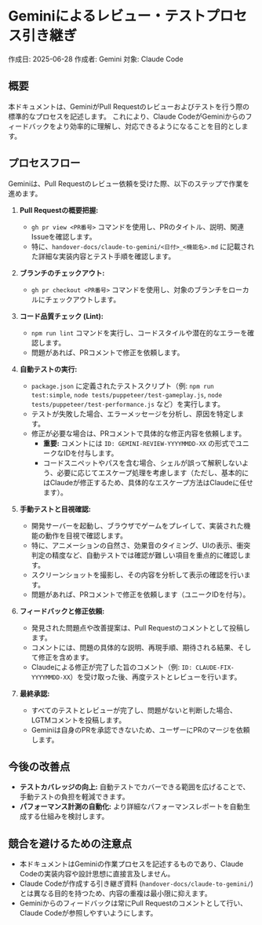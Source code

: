 # Geminiによるレビュー・テストプロセス引き継ぎ

作成日: 2025-06-28
作成者: Gemini
対象: Claude Code

## 概要

本ドキュメントは、GeminiがPull Requestのレビューおよびテストを行う際の標準的なプロセスを記述します。
これにより、Claude CodeがGeminiからのフィードバックをより効率的に理解し、対応できるようになることを目的とします。

## プロセスフロー

Geminiは、Pull Requestのレビュー依頼を受けた際、以下のステップで作業を進めます。

1.  **Pull Requestの概要把握:**
    *   `gh pr view <PR番号>` コマンドを使用し、PRのタイトル、説明、関連Issueを確認します。
    *   特に、`handover-docs/claude-to-gemini/<日付>_<機能名>.md` に記載された詳細な実装内容とテスト手順を確認します。

2.  **ブランチのチェックアウト:**
    *   `gh pr checkout <PR番号>` コマンドを使用し、対象のブランチをローカルにチェックアウトします。

3.  **コード品質チェック (Lint):**
    *   `npm run lint` コマンドを実行し、コードスタイルや潜在的なエラーを確認します。
    *   問題があれば、PRコメントで修正を依頼します。

4.  **自動テストの実行:**
    *   `package.json` に定義されたテストスクリプト（例: `npm run test:simple`, `node tests/puppeteer/test-gameplay.js`, `node tests/puppeteer/test-performance.js` など）を実行します。
    *   テストが失敗した場合、エラーメッセージを分析し、原因を特定します。
    *   修正が必要な場合は、PRコメントで具体的な修正内容を依頼します。
        *   **重要:** コメントには `ID: GEMINI-REVIEW-YYYYMMDD-XX` の形式でユニークなIDを付与します。
        *   コードスニペットやパスを含む場合、シェルが誤って解釈しないよう、必要に応じてエスケープ処理を考慮します（ただし、基本的にはClaudeが修正するため、具体的なエスケープ方法はClaudeに任せます）。

5.  **手動テストと目視確認:**
    *   開発サーバーを起動し、ブラウザでゲームをプレイして、実装された機能の動作を目視で確認します。
    *   特に、アニメーションの自然さ、効果音のタイミング、UIの表示、衝突判定の精度など、自動テストでは確認が難しい項目を重点的に確認します。
    *   スクリーンショットを撮影し、その内容を分析して表示の確認を行います。
    *   問題があれば、PRコメントで修正を依頼します（ユニークIDを付与）。

6.  **フィードバックと修正依頼:**
    *   発見された問題点や改善提案は、Pull Requestのコメントとして投稿します。
    *   コメントには、問題の具体的な説明、再現手順、期待される結果、そして修正を含めます。
    *   Claudeによる修正が完了した旨のコメント（例: `ID: CLAUDE-FIX-YYYYMMDD-XX`）を受け取った後、再度テストとレビューを行います。

7.  **最終承認:**
    *   すべてのテストとレビューが完了し、問題がないと判断した場合、LGTMコメントを投稿します。
    *   Geminiは自身のPRを承認できないため、ユーザーにPRのマージを依頼します。

## 今後の改善点

*   **テストカバレッジの向上:** 自動テストでカバーできる範囲を広げることで、手動テストの負担を軽減できます。
*   **パフォーマンス計測の自動化:** より詳細なパフォーマンスレポートを自動生成する仕組みを検討します。

## 競合を避けるための注意点

*   本ドキュメントはGeminiの作業プロセスを記述するものであり、Claude Codeの実装内容や設計思想に直接言及しません。
*   Claude Codeが作成する引き継ぎ資料 (`handover-docs/claude-to-gemini/`) とは異なる目的を持つため、内容の重複は最小限に抑えます。
*   Geminiからのフィードバックは常にPull Requestのコメントとして行い、Claude Codeが参照しやすいようにします。